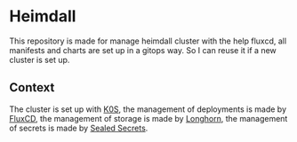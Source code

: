 # Heimdall

This repository is made for manage heimdall cluster with the help fluxcd, all manifests and charts are set up in a gitops way. So I can reuse it if a new cluster is set up.

## Context

The cluster is set up with [K0S](https://k0sproject.io/),
the management of deployments is made by [FluxCD](https://fluxcd.io/),
the management of storage is made by [Longhorn](https://longhorn.io/),
the management of secrets is made by [Sealed Secrets](https://github.com/bitnami-labs/sealed-secrets).
